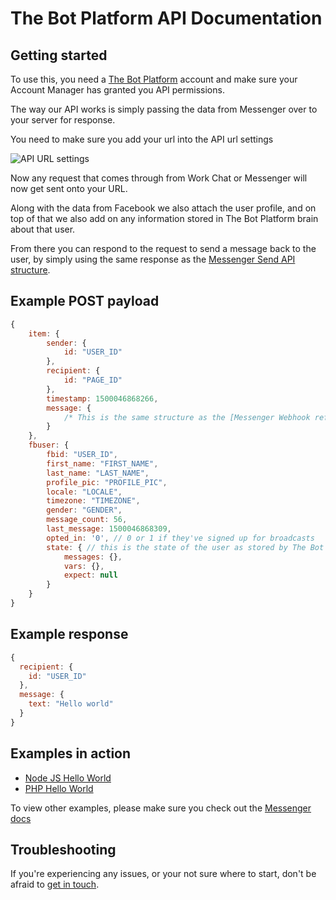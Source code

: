 # The Bot Platform API Documentation

## Getting started

To use this, you need a [The Bot Platform](http://thebotplatform.com) account and make sure your Account Manager has granted you API permissions.

The way our API works is simply passing the data from Messenger over to your server for response.

You need to make sure you add your url into the API url settings

![API URL settings](http://i.imgur.com/eq7ulPd.png)

Now any request that comes through from Work Chat or Messenger will now get sent onto your URL.

Along with the data from Facebook we also attach the user profile, and on top of that we also add on any information stored in The Bot Platform brain about that user.

From there you can respond to the request to send a message back to the user, by simply using the same response as the [Messenger Send API structure](https://developers.facebook.com/docs/messenger-platform/send-api-reference#request).

## Example POST payload

```js
{
	item: {
		sender: {
			id: "USER_ID"
		},
		recipient: {
			id: "PAGE_ID"
		},
		timestamp: 1500046868266,
		message: {
			/* This is the same structure as the [Messenger Webhook reference](https://developers.facebook.com/docs/messenger-platform/webhook-reference/message) */
		}
	},
	fbuser: {
		fbid: "USER_ID",
		first_name: "FIRST_NAME",
		last_name: "LAST_NAME",
		profile_pic: "PROFILE_PIC",
		locale: "LOCALE",
		timezone: "TIMEZONE",
		gender: "GENDER",
		message_count: 56,
		last_message: 1500046868309,
		opted_in: '0', // 0 or 1 if they've signed up for broadcasts
		state: { // this is the state of the user as stored by The Bot Platform's brain
			messages: {},
			vars: {},
			expect: null
		}
	}
}
```

## Example response

```js
{
  recipient: {
    id: "USER_ID"
  },
  message: {
    text: "Hello world"
  }
}
```

## Examples in action

- [Node JS Hello World](examples/node/helloworld/routes/index.js)
- [PHP Hello World](examples/php/helloworld/index.php)

To view other examples, please make sure you check out the [Messenger docs](https://developers.facebook.com/docs/messenger-platform/send-api-reference#request)

## Troubleshooting

If you're experiencing any issues, or your not sure where to start, don't be afraid to [get in touch](mailto:support@thebotplatform.com).



